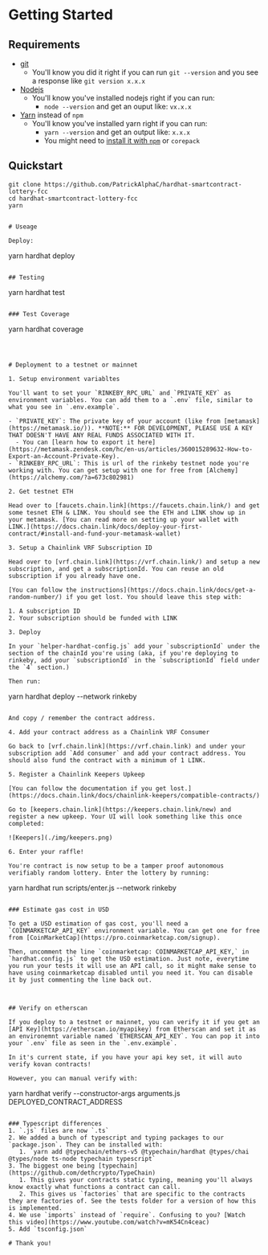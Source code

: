 # Getting Started

## Requirements

-   [git](https://git-scm.com/book/en/v2/Getting-Started-Installing-Git)
    -   You'll know you did it right if you can run `git --version` and you see a response like `git version x.x.x`
-   [Nodejs](https://nodejs.org/en/)
    -   You'll know you've installed nodejs right if you can run:
        -   `node --version` and get an ouput like: `vx.x.x`
-   [Yarn](https://yarnpkg.com/getting-started/install) instead of `npm`
    -   You'll know you've installed yarn right if you can run:
        -   `yarn --version` and get an output like: `x.x.x`
        -   You might need to [install it with `npm`](https://classic.yarnpkg.com/lang/en/docs/install/) or `corepack`

## Quickstart

```
git clone https://github.com/PatrickAlphaC/hardhat-smartcontract-lottery-fcc
cd hardhat-smartcontract-lottery-fcc
yarn
```

```

# Useage

Deploy:

```

yarn hardhat deploy

```

## Testing

```

yarn hardhat test

```

### Test Coverage

```

yarn hardhat coverage

```



# Deployment to a testnet or mainnet

1. Setup environment variabltes

You'll want to set your `RINKEBY_RPC_URL` and `PRIVATE_KEY` as environment variables. You can add them to a `.env` file, similar to what you see in `.env.example`.

- `PRIVATE_KEY`: The private key of your account (like from [metamask](https://metamask.io/)). **NOTE:** FOR DEVELOPMENT, PLEASE USE A KEY THAT DOESN'T HAVE ANY REAL FUNDS ASSOCIATED WITH IT.
  - You can [learn how to export it here](https://metamask.zendesk.com/hc/en-us/articles/360015289632-How-to-Export-an-Account-Private-Key).
- `RINKEBY_RPC_URL`: This is url of the rinkeby testnet node you're working with. You can get setup with one for free from [Alchemy](https://alchemy.com/?a=673c802981)

2. Get testnet ETH

Head over to [faucets.chain.link](https://faucets.chain.link/) and get some tesnet ETH & LINK. You should see the ETH and LINK show up in your metamask. [You can read more on setting up your wallet with LINK.](https://docs.chain.link/docs/deploy-your-first-contract/#install-and-fund-your-metamask-wallet)

3. Setup a Chainlink VRF Subscription ID

Head over to [vrf.chain.link](https://vrf.chain.link/) and setup a new subscription, and get a subscriptionId. You can reuse an old subscription if you already have one.

[You can follow the instructions](https://docs.chain.link/docs/get-a-random-number/) if you get lost. You should leave this step with:

1. A subscription ID
2. Your subscription should be funded with LINK

3. Deploy

In your `helper-hardhat-config.js` add your `subscriptionId` under the section of the chainId you're using (aka, if you're deploying to rinkeby, add your `subscriptionId` in the `subscriptionId` field under the `4` section.)

Then run:
```

yarn hardhat deploy --network rinkeby

```

And copy / remember the contract address.

4. Add your contract address as a Chainlink VRF Consumer

Go back to [vrf.chain.link](https://vrf.chain.link) and under your subscription add `Add consumer` and add your contract address. You should also fund the contract with a minimum of 1 LINK.

5. Register a Chainlink Keepers Upkeep

[You can follow the documentation if you get lost.](https://docs.chain.link/docs/chainlink-keepers/compatible-contracts/)

Go to [keepers.chain.link](https://keepers.chain.link/new) and register a new upkeep. Your UI will look something like this once completed:

![Keepers](./img/keepers.png)

6. Enter your raffle!

You're contract is now setup to be a tamper proof autonomous verifiably random lottery. Enter the lottery by running:

```

yarn hardhat run scripts/enter.js --network rinkeby

```

### Estimate gas cost in USD

To get a USD estimation of gas cost, you'll need a `COINMARKETCAP_API_KEY` environment variable. You can get one for free from [CoinMarketCap](https://pro.coinmarketcap.com/signup).

Then, uncomment the line `coinmarketcap: COINMARKETCAP_API_KEY,` in `hardhat.config.js` to get the USD estimation. Just note, everytime you run your tests it will use an API call, so it might make sense to have using coinmarketcap disabled until you need it. You can disable it by just commenting the line back out.



## Verify on etherscan

If you deploy to a testnet or mainnet, you can verify it if you get an [API Key](https://etherscan.io/myapikey) from Etherscan and set it as an environemnt variable named `ETHERSCAN_API_KEY`. You can pop it into your `.env` file as seen in the `.env.example`.

In it's current state, if you have your api key set, it will auto verify kovan contracts!

However, you can manual verify with:

```

yarn hardhat verify --constructor-args arguments.js DEPLOYED_CONTRACT_ADDRESS

```

### Typescript differences
1. `.js` files are now `.ts`
2. We added a bunch of typescript and typing packages to our `package.json`. They can be installed with:
   1. `yarn add @typechain/ethers-v5 @typechain/hardhat @types/chai @types/node ts-node typechain typescript`
3. The biggest one being [typechain](https://github.com/dethcrypto/TypeChain)
   1. This gives your contracts static typing, meaning you'll always know exactly what functions a contract can call.
   2. This gives us `factories` that are specific to the contracts they are factories of. See the tests folder for a version of how this is implemented.
4. We use `imports` instead of `require`. Confusing to you? [Watch this video](https://www.youtube.com/watch?v=mK54Cn4ceac)
5. Add `tsconfig.json`

# Thank you!
```
